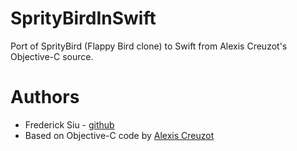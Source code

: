 SprityBirdInSwift
=================

Port of SprityBird (Flappy Bird clone) to Swift from Alexis Creuzot's Objective-C source.

Authors
=======
- Frederick Siu - [github](https://github.com/fsiu)
- Based on Objective-C code by [Alexis Creuzot](https://github.com/kirualex/SprityBird)
